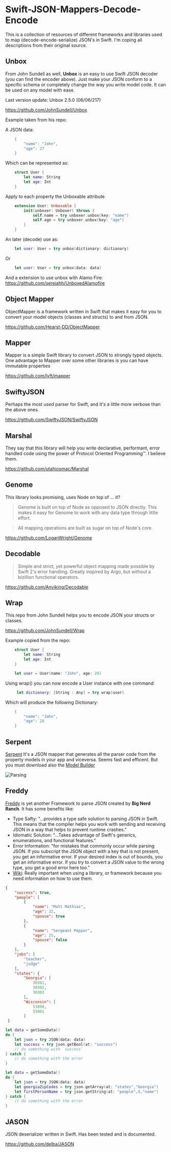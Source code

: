 # Swift-JSON-Mappers-Decode-Encode
This is a collection of resources of different frameworks and libraries used to map (decode-encode-serialize) JSON's in Swift. I'm coping all descriptions from their original source.

## Unbox

From John Sundell as well, **Unbox** is an easy to use Swift JSON decoder (you can find the encoder above). 
Just make your JSON conform to a specific schema or completely change the way you write model code. It can be used on any model with ease.

Last version update: Unbox 2.5.0 (06/06/217)

https://github.com/JohnSundell/Unbox

Example taken from his repo:

A JSON data:

```Swift
    {
        "name": "John",
        "age": 27
    }
```

Which can be represented as:

```Swift
    struct User {
        let name: String
        let age: Int
    }
```

Apply to each property the Unboxable attribute 

```Swift
    extension User: Unboxable {
        init(unboxer: Unboxer) throws {
            self.name = try unboxer.unbox(key: "name")
            self.age = try unboxer.unbox(key: "age")
        }
    }
```

An later (decode) use as:

```Swift
    let user: User = try unbox(dictionary: dictionary)
```

Or 

```Swift
    let user: User = try unbox(data: data)
```



And a extension to use unbox with Alamo Fire: https://github.com/serejahh/UnboxedAlamofire

## Object Mapper


ObjectMapper is a framework written in Swift that makes it easy for you to convert your model objects (classes and structs) to and from JSON.

https://github.com/Hearst-DD/ObjectMapper

## Mapper

Mapper is a simple Swift library to convert JSON to strongly typed objects. One advantage to Mapper over some other libraries is you can have immutable properties

https://github.com/lyft/mapper

## SwiftyJSON

Perhaps the most used parser for Swift, and it's a little more verbose than the above ones.

https://github.com/SwiftyJSON/SwiftyJSON


## Marshal

They say that this library will help you write declarative, performant, error handled code using the power of Protocol Oriented Programming™. I believe them.

https://github.com/utahiosmac/Marshal


## Genome

This library looks promising, uses Node on top of ... it?

> Genome is built on top of Node as opposed to JSON directly. This makes it easy for Genome to work with any data type through little effort.

> All mapping operations are built as sugar on top of Node's core.

https://github.com/LoganWright/Genome



## Decodable

> Simple and strict, yet powerful object mapping made possible by Swift 2's error handling. Greatly inspired by Argo, but without a bizillion functional operators.

https://github.com/Anviking/Decodable

## Wrap

This repo from John Sundell helps you to encode JSON your structs or classes. 

https://github.com/JohnSundell/Wrap


Example copied from the repo:

```Swift
    struct User {
        let name: String
        let age: Int
    }

    let user = User(name: "John", age: 28)
```

Using wrap() you can now encode a User instance with one command:

```Swift
     let dictionary: [String : Any] = try wrap(user)
```

Which will produce the following Dictionary:

```Swift
    {
        "name": "John",
        "age": 28
    }
```


## Serpent

[Serpent](https://engineering.nodesagency.com/articles/iOS/Serpent-more-than-just-another-JSON-mapping-framework/)
 It's a JSON mapper that generates all the parser code from the property models in your app and viceversa.  Seems fast and efficent. But you must download also the [Model Builder](https://github.com/nodes-ios/ModelBoiler)

![Parsing](https://d1gwekl0pol55k.cloudfront.net/image/nstack/translate_values/modelboiler_QFktJAlXOv.gif)


## Freddy 

[Freddy](https://github.com/bignerdranch/Freddy) is yet another Framework to parse JSON created by **Big Nerd Ranch**. It has some benefits like:

- Type Safty: "...provides a type safe solution to parsing JSON in Swift. This means that the compiler helps you work with sending and receiving JSON in a way that helps to prevent runtime crashes."
- Idiomatic Solution: "...Takes advantage of Swift's generics, enumerations, and functional features."
- Error Information: "for mistakes that commonly occur while parsing JSON. If you subscript the JSON object with a key that is not present, you get an informative error. If your desired index is out of bounds, you get an informative error. If you try to convert a JSON value to the wrong type, you get a good error here too."
- [Wiki](https://github.com/bignerdranch/Freddy/wiki): Really important when using a library, or framework because you need information on how to use them. 

```json 
{
    "success": true,
    "people": [
        {
            "name": "Matt Mathias",
            "age": 32,
            "spouse": true
        },
        {
            "name": "Sergeant Pepper",
            "age": 25,
            "spouse": false
        }
    ],
    "jobs": [
        "teacher",
        "judge"
    ],
    "states": {
        "Georgia": [
            30301,
            30302,
            30303
        ],
        "Wisconsin": [
            53000,
            53001
        ]
 }
```

```swift
let data = getSomeData()
do {
    let json = try JSON(data: data)
    let success = try json.getBool(at: "success")
    // do something with `success`
} catch {
    // do something with the error
}
```

```swift
let data = getSomeData()
do {
    let json = try JSON(data: data)
    let georgiaZipCodes = try json.getArray(at: "states","Georgia")
    let firstPersonName = try json.getString(at: "people",0,"name")
} catch {
    // do something with the error
}
```


## JASON

JSON deserializer written in Swift. Has been tested and is documented.

https://github.com/delba/JASON

